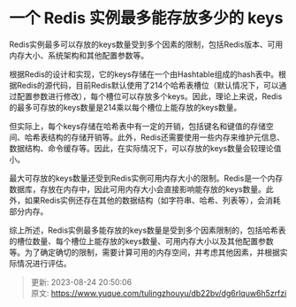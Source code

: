 # 一个 Redis 实例最多能存放多少的 keys

Redis实例最多可以存放的keys数量受到多个因素的限制，包括Redis版本、可用内存大小、系统架构和其他配置参数等。

根据Redis的设计和实现，它的keys存储在一个由Hashtable组成的hash表中。根据Redis的源代码，目前Redis默认使用了214个哈希表槽位（默认情况下，可以通过配置参数进行修改），每个槽位可以存放多个keys。因此，理论上来说，Redis的最多可存放的keys数量是214乘以每个槽位上能存放的keys数量。

但实际上，每个keys存储在哈希表中有一定的开销，包括键名和键值的存储空间、哈希表结构的存储开销等。此外，Redis还需要使用一些内存来维护元信息、数据结构、命令缓存等。因此，在实际情况下，可以存放的keys数量会较理论值小。

最大可存放的keys数量还受到Redis实例可用内存大小的限制。Redis是一个内存数据库，存放在内存中，因此可用内存大小会直接影响能存放的keys数量。此外，如果Redis实例还存在其他的数据结构（如字符串、哈希、列表等），会消耗部分内存。

综上所述，Redis实例最多能存放的keys数量是受到多个因素限制的，包括哈希表的槽位数量、每个槽位上能存放的keys数量、可用内存大小以及其他配置参数等。为了确定确切的限制，需要计算可用的内存空间，并考虑其他因素，并根据实际情况进行评估。

  




> 更新: 2023-08-24 20:50:06  
> 原文: <https://www.yuque.com/tulingzhouyu/db22bv/dg6rlquw6h5zrfzi>